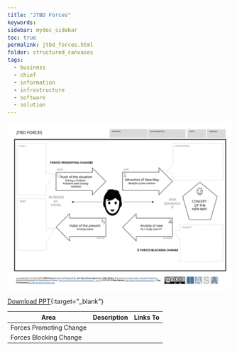 ```yaml
---
title: "JTBD Forces"
keywords: 
sidebar: mydoc_sidebar
toc: true
permalink: jtbd_forces.html
folder: structured_canvases
tags: 
  - business
  - chief
  - information
  - infrastructure
  - software
  - solution
---
```


![image001](media/jtbd_forces001.svg)

[Download PPT](media/ppt/jtbd_forces.ppt){:target="_blank"}

| Area | Description | Links To |
| --- | --- | --- |
| Forces Promoting Change |   |   |
| Forces Blocking Change |   |   |